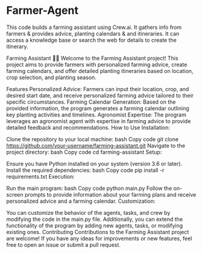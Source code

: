 # Farmer-Agent
This code builds a farming assistant using Crew.ai. It gathers info from farmers & provides advice, planting calendars & and itineraries. It can access a knowledge base or search the web for details to create the itinerary.


Farming Assistant 🧑‍🌾
Welcome to the Farming Assistant project! This project aims to provide farmers with personalized farming advice, create farming calendars, and offer detailed planting itineraries based on location, crop selection, and planting season.

Features
Personalized Advice: Farmers can input their location, crop, and desired start date, and receive personalized farming advice tailored to their specific circumstances.
Farming Calendar Generation: Based on the provided information, the program generates a farming calendar outlining key planting activities and timelines.
Agronomist Expertise: The program leverages an agronomist agent with expertise in farming advice to provide detailed feedback and recommendations.
How to Use
Installation:

Clone the repository to your local machine:
bash
Copy code
git clone https://github.com/your-username/farming-assistant.git
Navigate to the project directory:
bash
Copy code
cd farming-assistant
Setup:

Ensure you have Python installed on your system (version 3.6 or later).
Install the required dependencies:
bash
Copy code
pip install -r requirements.txt
Execution:

Run the main program:
bash
Copy code
python main.py
Follow the on-screen prompts to provide information about your farming plans and receive personalized advice and a farming calendar.
Customization:

You can customize the behavior of the agents, tasks, and crew by modifying the code in the main.py file.
Additionally, you can extend the functionality of the program by adding new agents, tasks, or modifying existing ones.
Contributing
Contributions to the Farming Assistant project are welcome! If you have any ideas for improvements or new features, feel free to open an issue or submit a pull request.

